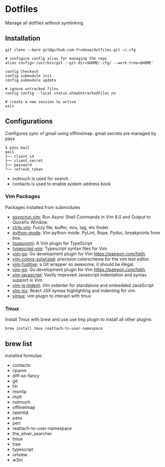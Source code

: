 # Dotfiles

Manage all dotfiles without symlinking

## Installation

    git clone --bare git@github.com:frodeaa/dotfiles.git ~/.cfg

    # configure config alias for managing the repo
    alias config='/usr/bin/git --git-dir=$HOME/.cfg/ --work-tree=$HOME'

    config checkout
    config submodule init
    config submodule update

    # ignore untracked files
    config config --local status.showUntrackedFiles no

    # create a new session to active
    exit

## Configurations

Configures sync of gmail using offlineimap. gmail secrets are
managed by pass

    $ pass mail
    mail
    ├── client_id
    ├── client_secret
    ├── password
    └── refresh_token

 - notmuch is used for search
 - contacts is used to enable system address book

### Vim Packages

Packages installed from submodules

 - [asyncrun.vim](https://github.com/skywind3000/asyncrun.vim): Run Async Shell Commands in Vim 8.0 and Output to Quickfix Window.
 - [ctrlp.vim](https://github.com/kien/ctrlp.vim): Fuzzy file, buffer, mru, tag, etc finder.
 - [python-mode](https://github.com/python-mode/python-mode): Vim python-mode. PyLint, Rope, Pydoc, breakpoints from box.
 - [tsuquyomi](https://github.com/Quramy/tsuquyomi): A Vim plugin for TypeScript
 - [typescript-vim](https://github.com/leafgarland/typescript-vim): Typescript syntax files for Vim
 - [vim-go](https://github.com/fatih/vim-go): Go development plugin for Vim https://patreon.com/fatih.
 - [vim-colors-solarized](https://github.com/altercation/vim-colors-solarized): precision colorscheme for the vim text editor.
 - [vim-fugitive](https://github.com/tpope/vim-fugitive): a Git wrapper so awesome, it should be illegal.
 - [vim-go](https://github.com/fatih/vim-go): Go development plugin for Vim https://patreon.com/fatih.
 - [vim-javascript](https://github.com/pangloss/vim-javascript): Vastly improved Javascript indentation and syntax support in Vim.
 - [vim-js-indent](https://github.com/jason0x43/vim-js-indent): Vim indenter for standalone and embedded JavaScript
 - [vim-jsx](https://github.com/mxw/vim-jsx): React JSX syntax highlighting and indenting for vim.
 - [vimux](https://github.com/benmills/vimux): vim plugin to interact with tmux

### Tmux

Install Tmux with brew and use use tmp plugin to install
all other plugins

    brew install tmux reattach-to-user-namespace

## brew list

installed formulae.

 - contacts
 - cpanm
 - diff-so-fancy
 - git
 - hh
 - msmtp
 - mutt
 - notmuch
 - offlineimap
 - openttd
 - pass
 - perl
 - reattach-to-user-namespace
 - the_silver_searcher
 - tmux
 - tree
 - typescript
 - urlview
 - w3m
